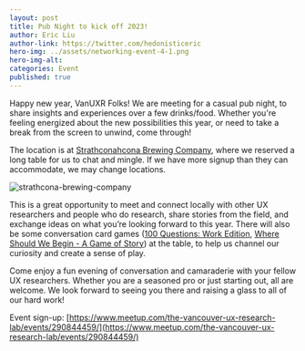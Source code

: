 ```yaml
---
layout: post
title: Pub Night to kick off 2023!
author: Eric Liu
author-link: https://twitter.com/hedonisticeric
hero-img: ../assets/networking-event-4-1.png
hero-img-alt: 
categories: Event
published: true
---
```


Happy new year, VanUXR Folks! We are meeting for a casual pub night, to share insights and experiences over a few drinks/food. Whether you're feeling energized about the new possibilities this year, or need to take a break from the screen to unwind, come through!

The location is at [Strathconahcona Brewing Company](https://www.strathconabeer.com/), where we reserved a long table for us to chat and mingle. If we have more signup than they can accommodate, we may change locations.

![strathcona-brewing-company](https://www.strathconabeer.com/wp-content/uploads/2016/11/Together-Mural-1920x690.jpg)

This is a great opportunity to meet and connect locally with other UX researchers and people who do research, share stories from the field, and exchange ideas on what you’re looking forward to this year. There will also be some conversation card games ([100 Questions: Work Edition](https://www.theschooloflife.com/shop/100-questions-work-edition/), [Where Should We Begin - A Game of Story](https://game.estherperel.com/)) at the table, to help us channel our curiosity and create a sense of play.

Come enjoy a fun evening of conversation and camaraderie with your fellow UX researchers. Whether you are a seasoned pro or just starting out, all are welcome. We look forward to seeing you there and raising a glass to all of our hard work!

Event sign-up: [https://www.meetup.com/the-vancouver-ux-research-lab/events/290844459/](https://www.meetup.com/the-vancouver-ux-research-lab/events/290844459/)